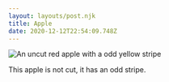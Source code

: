 ```yaml
---
layout: layouts/post.njk
title: Apple
date: 2020-12-12T22:54:09.748Z
---
```

![An uncut red apple with a odd yellow stripe](/images/img_3945.jpeg)

This apple is not cut, it has an odd stripe.